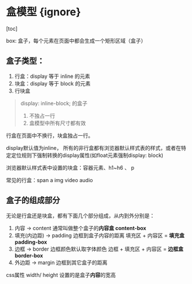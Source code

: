 # 盒模型 {ignore}

[toc]

box: 盒子，每个元素在页面中都会生成一个矩形区域（盒子）

## 盒子类型：

1. 行盒：display 等于 inline 的元素
2. 块盒：display 等于 block 的元素
3. 行块盒
> display: inline-block; 的盒子
> 1. 不独占一行
> 2. 盒模型中所有尺寸都有效

行盒在页面中不换行，块盒独占一行。

display默认值为inline，
所有的非行盒都有浏览器默认样式表的样式，或者在特定定位规则下强制转换的display属性(如float元素强制display: block)

浏览器默认样式表中设置的块盒：容器元素、h1~h6 、 p

常见的行盒：span a img video  audio


## 盒子的组成部分

无论是行盒还是块盒，都有下面几个部分组成，从内到外分别是：

1. 内容 -> content
  通常叫做整个盒子的**内容盒 content-box**
2. 填充(内边距) -> padding
  边框到盒子内容的距离
  填充区 + 内容区 = **填充盒 padding-box**
3. 边框 -> border
  边框颜色默认取字体颜色
  边框 + 填充区 + 内容区 = **边框盒 border-box**
4. 外边距 -> margin
  边框到其它盒子的距离
  

css属性 width/ height 设置的是盒子**内容**的宽高